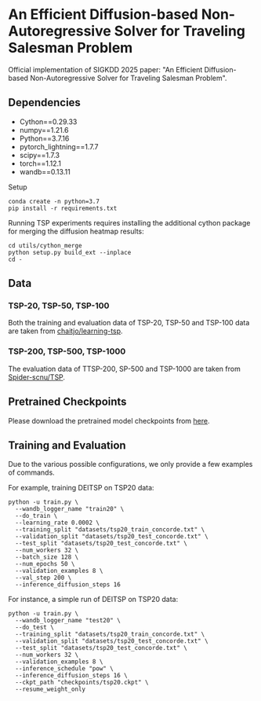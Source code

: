 # An Efficient Diffusion-based Non-Autoregressive Solver for Traveling Salesman Problem
Official implementation of SIGKDD 2025 paper: "An Efficient Diffusion-based Non-Autoregressive Solver for Traveling Salesman Problem".

## Dependencies
+ Cython==0.29.33
+ numpy==1.21.6
+ Python==3.7.16
+ pytorch_lightning==1.7.7
+ scipy==1.7.3
+ torch==1.12.1
+ wandb==0.13.11

Setup
```
conda create -n python=3.7
pip install -r requirements.txt
```
Running TSP experiments requires installing the additional cython package for merging the diffusion heatmap results:
```
cd utils/cython_merge
python setup.py build_ext --inplace
cd -
```
## Data
### TSP-20, TSP-50, TSP-100
Both the training and evaluation data of TSP-20, TSP-50 and TSP-100 data are taken from [chaitjo/learning-tsp](https://github.com/chaitjo/learning-tsp).
### TSP-200, TSP-500, TSP-1000
The evaluation data of TTSP-200, SP-500 and TSP-1000 are taken from [Spider-scnu/TSP](https://github.com/Spider-scnu/TSP).
## Pretrained Checkpoints
Please download the pretrained model checkpoints from [here](https://drive.google.com/drive/folders/1YqensFpeH1Sep0yXS6T-jkL5RPPgc_1s?usp=sharing).


## Training and Evaluation
Due to the various possible configurations, we only provide a few examples of commands.

For example, training DEITSP on TSP20 data:
```
python -u train.py \
  --wandb_logger_name "train20" \
  --do_train \
  --learning_rate 0.0002 \
  --training_split "datasets/tsp20_train_concorde.txt" \
  --validation_split "datasets/tsp20_test_concorde.txt" \
  --test_split "datasets/tsp20_test_concorde.txt" \
  --num_workers 32 \
  --batch_size 128 \
  --num_epochs 50 \
  --validation_examples 8 \
  --val_step 200 \
  --inference_diffusion_steps 16

```
For instance, a simple run of DEITSP on TSP20 data:
```
python -u train.py \
  --wandb_logger_name "test20" \
  --do_test \
  --training_split "datasets/tsp20_train_concorde.txt" \
  --validation_split "datasets/tsp20_test_concorde.txt" \
  --test_split "datasets/tsp20_test_concorde.txt" \
  --num_workers 32 \
  --validation_examples 8 \
  --inference_schedule "pow" \
  --inference_diffusion_steps 16 \
  --ckpt_path "checkpoints/tsp20.ckpt" \
  --resume_weight_only

```